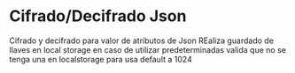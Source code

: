 # Cifrado/Decifrado Json
Cifrado y decifrado para valor de atributos de Json
REaliza guardado de llaves en local storage en caso de utilizar predeterminadas valida que no se tenga una en localstorage para usa default a 1024
